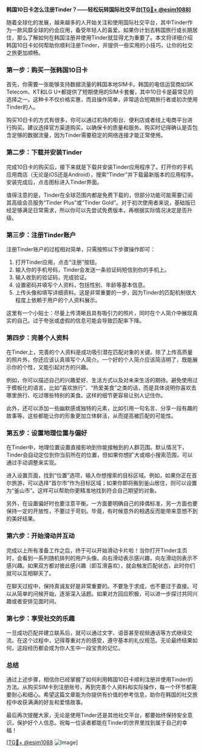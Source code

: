 **韩国10日卡怎么注册Tinder？——轻松玩转国际社交平台[[TG💪+ @esim1088](https://t.me/s/esim1088)]**

随着全球化的发展，越来越多的人开始关注和使用国际社交平台，其中Tinder作为一款风靡全球的约会应用，备受年轻人的喜爱。如果你计划去韩国旅行或长期居住，那么了解如何在韩国注册并使用Tinder就显得尤为重要了。本文将详细介绍韩国10日卡如何帮助你顺利注册Tinder，并提供一些实用的小技巧，让你的社交之旅更加顺畅。

### **第一步：购买一张韩国10日卡**

首先，你需要一张能够支持数据流量的韩国本地SIM卡。韩国的电信运营商如SK Telecom、KT和LG U+都提供了短期使用的SIM卡套餐，其中10日卡是最常见的选择之一。这种卡不仅价格实惠，而且操作简单，非常适合短期旅行者或初次使用Tinder的人。

购买10日卡的方式有很多，你可以通过机场的柜台、便利店或者线上电商平台进行购买。建议选择官方渠道购买，以确保卡的质量和服务。购买时记得确认是否包含足够的数据流量，因为Tinder需要稳定的网络连接才能正常使用。

### **第二步：下载并安装Tinder**

完成10日卡的购买后，接下来就是下载并安装Tinder应用程序了。打开你的手机应用商店（无论是iOS还是Android），搜索“Tinder”并下载最新版本的应用程序。安装完成后，点击图标进入Tinder界面。

值得注意的是，Tinder在全球范围内都是免费下载的，但部分功能可能需要订阅其高级会员服务“Tinder Plus”或“Tinder Gold”。对于初次使用者来说，基础版已经足够满足日常需求，所以你可以先尝试免费版本，再根据实际情况决定是否升级。

### **第三步：注册Tinder账户**

注册Tinder账户的过程相对简单，只需按照以下步骤操作即可：

1. 打开Tinder应用，点击“注册”按钮。
2. 输入你的手机号码，Tinder会发送一条验证码短信到你的手机上。
3. 输入收到的验证码，完成验证。
4. 设置密码并填写个人资料，包括性别、年龄等基本信息。
5. 上传头像和填写详细资料。这是非常重要的一步，因为Tinder的匹配机制很大程度上依赖于用户的个人资料展示。

这里有一个小贴士：尽量上传清晰且具有吸引力的照片，同时在个人简介中展现真实的自己。过于夸张或虚假的信息可能会导致匹配率下降。

### **第四步：完善个人资料**

在Tinder上，完善的个人资料是成功吸引潜在匹配对象的关键。除了上传高质量的照片外，你还应该认真填写个人简介。一个好的个人简介应该简洁明了，既能展示你的个性，又能引起对方的兴趣。

例如，你可以描述自己的兴趣爱好、生活方式以及对未来生活的期待。避免使用过于模板化的语言，比如“喜欢旅行”、“热爱美食”之类的话，而是具体说明你喜欢去哪里旅行、吃过哪些特别的美食。这样的细节更容易让别人记住你。

此外，还可以添加一些幽默感或独特的元素，比如引用一句名言、分享一段有趣的故事等。这些都能让你的形象更加立体鲜活，从而提高被匹配的可能性。

### **第五步：设置地理位置与偏好**

在Tinder中，地理位置设置直接影响到你能接触到的人群范围。默认情况下，Tinder会自动定位到你当前所在的位置，但如果你想扩大或缩小搜索范围，可以通过手动调整来实现。

进入设置页面，找到“位置”选项，输入你想搜索的目标区域。例如，如果你正在首尔旅游，可以选择“首尔市”作为目标区域；如果你即将搬到釜山居住，则可以设置为“釜山市”。这样可以帮助你更精准地找到符合自己期望的对象。

另外，在设置偏好时也要注意平衡。一方面要明确自己的择偶标准，另一方面也要保持一定的开放性，不要过于苛刻。毕竟，有时候意外的相遇反而能带来意想不到的美好结果。

### **第六步：开始滑动并互动**

完成以上所有准备工作之后，终于可以开始滑动卡片啦！当你打开Tinder主页时，会看到一系列随机排列的用户头像。向右滑动表示感兴趣，向左滑动则表示不感兴趣。如果双方都对彼此感兴趣（即互滑喜欢），就会触发匹配状态，此时你们就可以互相聊天了。

在聊天过程中，保持真诚友好是非常重要的。不要急于求成，也不要过于直接。可以从简单的问候开始，逐渐深入话题。如果对方回应积极，可以进一步探讨共同兴趣或者安排见面时间。

### **第七步：享受社交的乐趣**

一旦成功匹配并建立联系后，就可以通过文字、语音甚至视频通话等方式继续交流。在这个过程中，记得尊重对方的感受，遵守基本的礼仪规范。无论最终结果如何，这段经历都会成为你人生中一段宝贵的记忆。

### **总结**

通过上述步骤，相信你已经掌握了如何利用韩国10日卡顺利注册并使用Tinder的方法。从购买SIM卡到注册账号，再到完善个人资料和实际操作，每一个环节都需要耐心和细心。希望这篇文章能为你提供有价值的参考信息，助你在韩国的社交旅程中收获满满的好友和爱情故事。

最后再次提醒大家，无论是使用Tinder还是其他社交平台，都要始终保持安全意识，保护好个人信息。祝每一位读者都能在Tinder的世界里找到属于自己的幸福！

[[TG💪+ @esim1088](https://t.me/s/esim1088) ![Image](https://i.postimg.cc/4NQfJmqS/Snipaste-2025-05-13-00-14-12.png)]